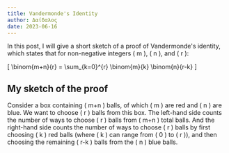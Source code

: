 ```yaml
---
title: Vandermonde's Identity
author: Δαίδαλος
date: 2023-06-16
---
```


In this post, I will give a short sketch of a proof of Vandermonde's identity, which states that for non-negative integers \( m \), \( n \), and \( r \):

\[
  \binom{m+n}{r} = \sum_{k=0}^{r} \binom{m}{k} \binom{n}{r-k}
\]

## My sketch of the proof

Consider a box containing \( m+n \) balls, of which \( m \) are red and \( n \) are blue. We want to choose \( r \) balls from this box. The left-hand side counts the number of ways to choose \( r \) balls from \( m+n \) total balls. And the right-hand side counts the number of ways to choose \( r \) balls by first choosing \( k \) red balls (where \( k \) can range from \( 0 \) to \( r \)), and then choosing the remaining \( r-k \) balls from the \( n \) blue balls.
